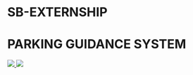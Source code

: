 # SB-EXTERNSHIP

# PARKING GUIDANCE SYSTEM

<a href="https://youtu.be/65-c2EMJJe0">
    <img src="https://cdn.icon-icons.com/icons2/2530/PNG/512/youtube_button_icon_151827.png" style="max-width: 80px; max-height: 20px;"></img>
</a>




<a href="https://universe.roboflow.com/abby/cars-ggvem">
    <img src="https://app.roboflow.com/images/download-dataset-badge.svg"></img>
</a>
